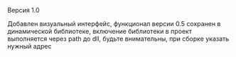 Версия 1.0

Добавлен визуальный интерфейс, функционал версии 0.5 сохранен в динамической библиотеке, включение библиотеки в проект выполняется через path до dll, будьте внимательны, при сборке указать нужный адрес
